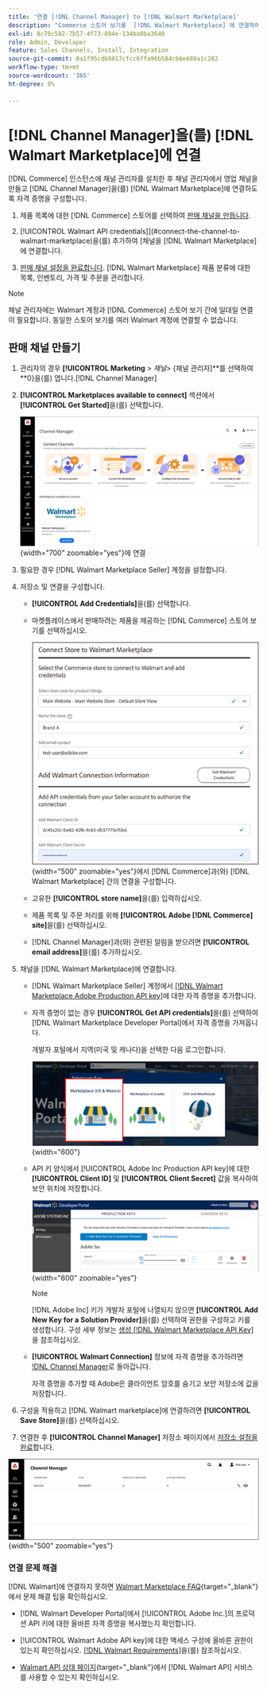 ```yaml
---
title: '연결 [!DNL Channel Manager] to [!DNL Walmart Marketplace]'
description: "Commerce 스토어 보기를  [!DNL Walmart Marketplace] 에 연결하여 Walmart Marketplace 판매에 대한 Commerce 제품 목록, 재고, 가격 및 주문을 관리할 수 있는 판매 채널을 만드십시오."
exl-id: 8c78c582-7b57-4f73-894e-134ba0ba3640
role: Admin, Developer
feature: Sales Channels, Install, Integration
source-git-commit: 8a1f95cdb8817cfcc6ffa96b584c66e680a1c282
workflow-type: tm+mt
source-wordcount: '365'
ht-degree: 0%

---
```


# [!DNL Channel Manager]을(를) [!DNL Walmart Marketplace]에 연결

[!DNL Commerce] 인스턴스에 채널 관리자를 설치한 후 채널 관리자에서 영업 채널을 만들고 [!DNL Channel Manager]을(를) [!DNL Walmart Marketplace]에 연결하도록 자격 증명을 구성합니다.

1. 제품 목록에 대한 [!DNL Commerce] 스토어를 선택하여 [판매 채널을 만듭니다](#create-the-sales-channel).

1. [!UICONTROL Walmart API credentials]](#connect-the-channel-to-walmart-marketplace)을(를) 추가하여 [채널을  [!DNL Walmart Marketplace] 에 연결합니다.

1. [판매 채널 설정을 완료합니다](#complete-sales-channel-store-setup). [!DNL Walmart Marketplace] 제품 분류에 대한 목록, 인벤토리, 가격 및 주문을 관리합니다.

>[!NOTE]
>
>채널 관리자에는 Walmart 계정과 [!DNL Commerce] 스토어 보기 간에 일대일 연결이 필요합니다. 동일한 스토어 보기를 여러 Walmart 계정에 연결할 수 없습니다.

## 판매 채널 만들기

1. 관리자의 경우 **[!UICONTROL Marketing** > _채널&#x200B;_> {채널 관리자]**를 선택하여 **0}을(를) 엽니다.[!DNL Channel Manager]

1. **[!UICONTROL Marketplaces available to connect]** 섹션에서 **[!UICONTROL Get Started]**&#x200B;을(를) 선택합니다.

   ![새 [!DNL Walmart] 저장소를 [!DNL Channel Manager]](assets/channel-manager-home.png){width="700" zoomable="yes"}에 연결

1. 필요한 경우 [!DNL Walmart Marketplace Seller] 계정을 설정합니다.

1. 저장소 및 연결을 구성합니다.

   - **[!UICONTROL Add Credentials]**&#x200B;을(를) 선택합니다.

   - 마켓플레이스에서 판매하려는 제품을 제공하는 [!DNL Commerce] 스토어 보기를 선택하십시오.

     ![[!DNL Channel Manager]](assets/configure-commerce-to-marketplace-connection.png){width="500" zoomable="yes"}에서 [!DNL Commerce]과(와) [!DNL Walmart Marketplace] 간의 연결을 구성합니다.

   - 고유한 **[!UICONTROL store name]**&#x200B;을(를) 입력하십시오.

   - 제품 목록 및 주문 처리를 위해 **[!UICONTROL Adobe [!DNL Commerce] site]**&#x200B;을(를) 선택하십시오.

   - [!DNL Channel Manager]과(와) 관련된 알림을 받으려면 **[!UICONTROL email address]**&#x200B;을(를) 추가하십시오.

1. 채널을 [!DNL Walmart Marketplace]에 연결합니다.

   - [!DNL Walmart Marketplace Seller] 계정에서 [[!DNL Walmart Marketplace Adobe Production API key]](walmart-requirements.md#generate-a-walmart-marketplace-production-api-key)에 대한 자격 증명을 추가합니다.

   - 자격 증명이 없는 경우 **[!UICONTROL Get API credentials]**&#x200B;을(를) 선택하여 [!DNL Walmart Marketplace Developer Portal]에서 자격 증명을 가져옵니다.

     개발자 포털에서 지역(미국 및 캐나다)을 선택한 다음 로그인합니다.

     ![[!DNL Walmart Marketplace] 계정 로그인](assets/walmart-marketplace-login-page.png){width="600"}

   - API 키 양식에서 [!UICONTROL Adobe Inc Production API key]에 대한 **[!UICONTROL Client ID]** 및 **[!UICONTROL Client Secret]** 값을 복사하여 보안 위치에 저장합니다.

     ![[!DNL Walmart Marketplace API key] 구성 페이지](assets/walmart-api-key-management-form.png){width="600" zoomable="yes"}

     >[!NOTE]
     >
     >[!DNL Adobe Inc] 키가 개발자 포털에 나열되지 않으면 **[!UICONTROL Add New Key for a Solution Provider]**&#x200B;을(를) 선택하여 권한을 구성하고 키를 생성합니다. 구성 세부 정보는 [생성 [!DNL Walmart Marketplace API Key]](walmart-requirements.md#generate-a-walmart-marketplace-api-key)을 참조하십시오.

   - **[!UICONTROL Walmart Connection]** 정보에 자격 증명을 추가하려면 [!DNL Channel Manager](으)로 돌아갑니다.

     자격 증명을 추가할 때 Adobe은 클라이언트 암호를 숨기고 보안 저장소에 값을 저장합니다.

1. 구성을 적용하고 [!DNL Walmart marketplace]에 연결하려면 **[!UICONTROL Save Store]**&#x200B;을(를) 선택하십시오.

1. 연결한 후 **[!UICONTROL Channel Manager]** 저장소 페이지에서 [저장소 설정을 완료](complete-sales-channel-store-setup.md)합니다.

![첫 번째 저장소 설정](assets/channel-manager-setup-first-store.png){width="500" zoomable="yes"}

### 연결 문제 해결

[!DNL Walmart]에 연결하지 못하면 [Walmart Marketplace FAQ](https://developer.walmart.com/faq/us/faq-auth/){target="_blank"}에서 문제 해결 팁을 확인하십시오.

- [!DNL Walmart Developer Portal]에서 [!UICONTROL Adobe Inc.]의 프로덕션 API 키에 대한 올바른 자격 증명을 복사했는지 확인합니다.

- [!UICONTROL Walmart Adobe API key]에 대한 액세스 구성에 올바른 권한이 있는지 확인하십시오. [[!DNL Walmart Requirements]](walmart-requirements.md##generate-a-walmart-marketplace-api-key)을(를) 참조하십시오.

- [Walmart API 상태 페이지](https://developer.walmart.com/us/whats-new/new-api-status-information-now-available/){target="_blank"}에서 [!DNL Walmart API] 서비스를 사용할 수 있는지 확인하십시오.
